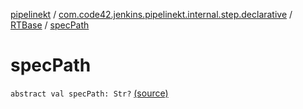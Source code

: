 [pipelinekt](../../index.md) / [com.code42.jenkins.pipelinekt.internal.step.declarative](../index.md) / [RTBase](index.md) / [specPath](./spec-path.md)

# specPath

`abstract val specPath: Str?` [(source)](https://github.com/code42/pipelinekt/tree/master/internal/src/main/kotlin/com/code42/jenkins/pipelinekt/internal/step/declarative/RTBase.kt#L18)